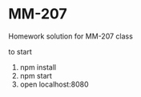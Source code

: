 # MM-207
Homework solution for MM-207 class

to start 
1) npm install
2) npm start
3) open localhost:8080